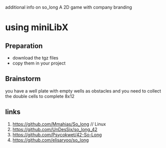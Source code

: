 additional info on so_long
A 2D game with company branding
# using miniLibX
## Preparation
- download the tgz files
- copy them in your project


## Brainstorm
you have a well plate with empty wells as obstacles and you need to collect the double cells to complete
8x12

## links
1. https://github.com/Mmahias/So_long // Linux
2. https://github.com/UnDesSix/so_long_42
3. https://github.com/Psycokwet/42-So-Long
4. https://github.com/elisaryoo/so_long